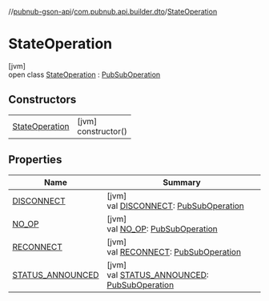 //[pubnub-gson-api](../../../index.md)/[com.pubnub.api.builder.dto](../index.md)/[StateOperation](index.md)

# StateOperation

[jvm]\
open class [StateOperation](index.md) : [PubSubOperation](../-pub-sub-operation/index.md)

## Constructors

| | |
|---|---|
| [StateOperation](-state-operation.md) | [jvm]<br>constructor() |

## Properties

| Name | Summary |
|---|---|
| [DISCONNECT](../-pub-sub-operation/-d-i-s-c-o-n-n-e-c-t.md) | [jvm]<br>val [DISCONNECT](../-pub-sub-operation/-d-i-s-c-o-n-n-e-c-t.md): [PubSubOperation](../-pub-sub-operation/index.md) |
| [NO_OP](../-pub-sub-operation/-n-o_-o-p.md) | [jvm]<br>val [NO_OP](../-pub-sub-operation/-n-o_-o-p.md): [PubSubOperation](../-pub-sub-operation/index.md) |
| [RECONNECT](../-pub-sub-operation/-r-e-c-o-n-n-e-c-t.md) | [jvm]<br>val [RECONNECT](../-pub-sub-operation/-r-e-c-o-n-n-e-c-t.md): [PubSubOperation](../-pub-sub-operation/index.md) |
| [STATUS_ANNOUNCED](../-pub-sub-operation/-s-t-a-t-u-s_-a-n-n-o-u-n-c-e-d.md) | [jvm]<br>val [STATUS_ANNOUNCED](../-pub-sub-operation/-s-t-a-t-u-s_-a-n-n-o-u-n-c-e-d.md): [PubSubOperation](../-pub-sub-operation/index.md) |
